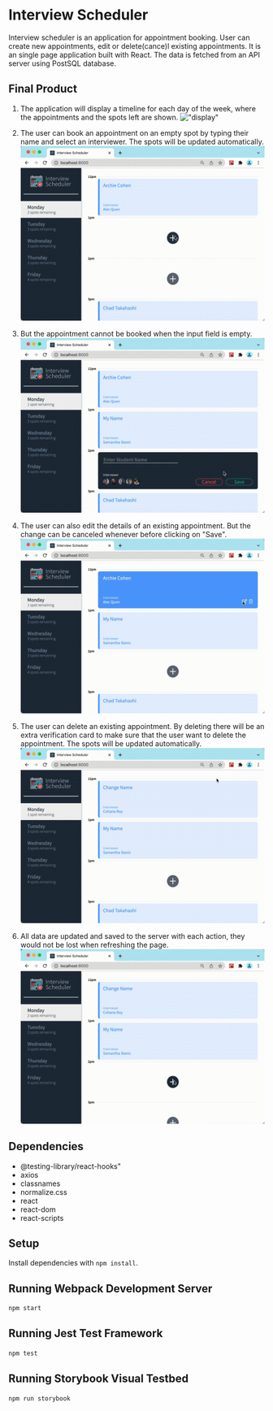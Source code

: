 # Interview Scheduler
Interview scheduler is an application for appointment booking. User can create new appointments, edit or delete(cance)l existing appointments.
It is an single page application built with React. The data is fetched from an API server using PostSQL database. 

## Final Product

1. The application will display a timeline for each day of the week, where the appointments and the spots left are shown.
!["display"](https://github.com/BosiC0015/scheduler/blob/master/public/gifs/display.gif)

2. The user can book an appointment on an empty spot by typing their name and select an interviewer. The spots will be updated automatically.
!["create"](https://github.com/BosiC0015/scheduler/blob/master/public/gifs/create.gif)

3. But the appointment cannot be booked when the input field is empty.
!["validate"](https://github.com/BosiC0015/scheduler/blob/master/public/gifs/validate.gif)

4. The user can also edit the details of an existing appointment. But the change can be canceled whenever before clicking on "Save".
!["edit"](https://github.com/BosiC0015/scheduler/blob/master/public/gifs/edit.gif)

5. The user can delete an existing appointment. By deleting there will be an extra verification card to make sure that the user want to delete the appointment. The spots will be updated automatically.
!["delete"](https://github.com/BosiC0015/scheduler/blob/master/public/gifs/delete.gif)

6. All data are updated and saved to the server with each action, they would not be lost when refreshing the page.
!["saved"](https://github.com/BosiC0015/scheduler/blob/master/public/gifs/saved.gif)

## Dependencies

- @testing-library/react-hooks"
- axios
- classnames
- normalize.css
- react
- react-dom
- react-scripts

## Setup

Install dependencies with `npm install`.

## Running Webpack Development Server

```sh
npm start
```

## Running Jest Test Framework

```sh
npm test
```

## Running Storybook Visual Testbed

```sh
npm run storybook
```
